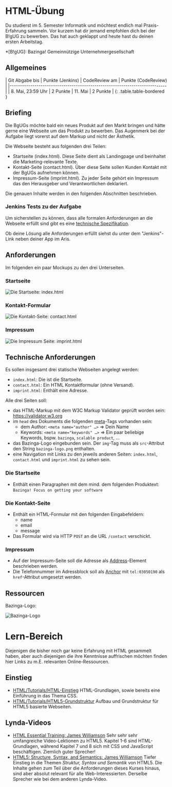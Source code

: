 # HTML-Übung

Du studierst im 5. Semester Informatik und möchtest endlich mal Praxis-Erfahrung sammeln.
Vor kurzem hat dir jemand empfohlen dich bei der B!gUG zu bewerben.
Das hat auch geklappt und heute hast du deinen ersten Arbeitstag.

*[B!gUG]: Bazinga! Gemeinnützige Unternehmergesellschaft


## Allgemeines

| Git Abgabe bis    | Punkte (Jenkins) | CodeReview am | Punkte (CodeReview) |
|----------------------------------------------------------------------------|
| 8. Mai, 23:59 Uhr | 2 Punkte         | 11. Mai       | 2 Punkte |
{: .table.table-bordered }


## Briefing

Die BgUGs möchte bald ein neues Produkt auf den Markt bringen und hätte gerne eine Webseite um
das Produkt zu bewerben. Das Augenmerk bei der Aufgabe liegt vorerst auf dem Markup und nicht der Ästhetik.

Die Webseite besteht aus folgenden drei Teilen:

* Startseite (index.html). Diese Seite dient als Landingpage und beinhaltet die Marketing-relevante Texte.
* Kontakt-Seite (contact.html). Über diese Seite sollen Kunden Kontakt mit der BgUGs aufnehmen können.
* Impressum-Seite (imprint.html). Zu jeder Seite gehört ein Impressum das den Herausgeber und Verantwortlichen deklariert.

Die genauen Inhalte werden in den folgenden Abschnitten beschrieben.


### Jenkins Tests zu der Aufgabe

Um sicherstellen zu können, dass alle formalen Anforderungen an die Webseite
erfüllt sind gibt es eine [technische Spezifikation](https://github.com/HTW-Webtech/ai-webtech-functional-tests/blob/master/spec/exercises/html_spec.rb).

Ob deine Lösung alle Anforderungen erfüllt siehst du unter dem "Jenkins"-Link
neben deiner App im Aris.


## Anforderungen

Im folgenden ein paar Mockups zu den drei Unterseiten.


### Startseite

![Die Startseite: index.html](exercises/html/start.png)


### Kontakt-Formular

![Die Kontakt-Seite: contact.html](exercises/html/contact.png)


### Impressum

![Die Impressum Seite: imprint.html](exercises/html/imprint.png)


## Technische Anforderungen

Es sollen insgesamt drei statische Webseiten angelegt werden:

* `index.html`: Die ist die Startseite.
* `contact.html`: Ein HTML Kontaktformular (ohne Versand).
* `imprint.html`: Enthält eine Adresse.


Alle drei Seiten soll:

* das HTML-Markup mit dem W3C Markup Validator geprüft worden sein: <https://validator.w3.org>
* im `head` des Dokuments die folgenden [meta](https://developer.mozilla.org/en-US/docs/Web/HTML/Element/meta)-Tags vorhanden sein:
  * dem Author: `<meta name="author" …>` => Dein Name
  * Keywords: `<meta name="keywords" …>` => Ein paar beliebige Keywords, bspw. `bazinga`, `scalable product`, …
* das Bazinga-Logo eingebunden sein. Der `img`-Tag muss als `src`-Attribut den String `bazinga-logo.png` enthalten.
* eine Navigation mit Links zu den jeweils anderen Seiten: `index.html`, `contact.html` und `imprint.html` zu sehen sein.


### Die Startseite

* Enthält einen Paragraphen mit dem mind. dem folgenden Produktext: `Bazinga! Focus on getting your software`


### Die Kontakt-Seite

* Enthält ein HTML-Formular mit den folgenden Eingabefeldern:
  * name
  * email
  * message
* Das Formular wird via HTTP `POST` an die URL `/contact` verschickt.


### Impressum

* Auf der Impressum-Seite soll die Adresse als [Address](https://developer.mozilla.org/en-US/docs/Web/HTML/Element/address)-Element beschrieben werden.
* Die Telefonnummer im Adressblock soll als [Anchor](https://developer.mozilla.org/en-US/docs/Web/HTML/Element/a) mit `tel:03050190` als `href`-Attribut umgesetzt werden.


## Ressourcen

Bazinga-Logo:

![Bazinga-Logo](exercises/html/bazinga-logo.png)


# Lern-Bereich

Diejenigen die bisher noch gar keine Erfahrung mit HTML gesammelt haben, aber auch diejenigen die ihre Kenntnisse
auffrischen möchten finden hier Links zu m.E. relevanten Online-Ressourcen.


## Einstieg

* [HTML/Tutorials/HTML-Einstieg](http://wiki.selfhtml.org/wiki/HTML/Tutorials/HTML-Einstieg)
  HTML-Grundlagen, sowie bereits eine Einführung in das Thema CSS.
* [HTML/Tutorials/HTML5-Grundstruktur](http://wiki.selfhtml.org/wiki/HTML/Tutorials/HTML5-Grundstruktur)
  Aufbau und Grundstruktur für HTML5 basierte Webseiten.


## Lynda-Videos

* [HTML Essential Training: James Williamson](http://www.lynda.com/HTML-tutorials/HTML-Essential-Training/170427-2.html)
  Sehr sehr sehr umfangreiche Video-Lektionen zu HTML5. Kapitel 1-6 sind HTML-Grundlagen, während Kapitel 7
  und 8 sich mit CSS und JavaScript beschäftigen. Ziemlich guter Sprecher!
* [HTML5: Structure, Syntax, and Semantics: James Williamson](http://www.lynda.com/HTML-tutorials/HTML5-Structure-Syntax-Semantics/182177-2.html)
  Tiefer Einstieg in die Themen *Struktur, Syntax und Semantik* von HTML5. Die Inhalte gehen zum Teil
  über die Anforderungen dieses Kurses hinaus, sind aber absolut relevant für alle Web-Interessierten. Derselbe Sprecher
  wie bei dem anderen Lynda-Video.
